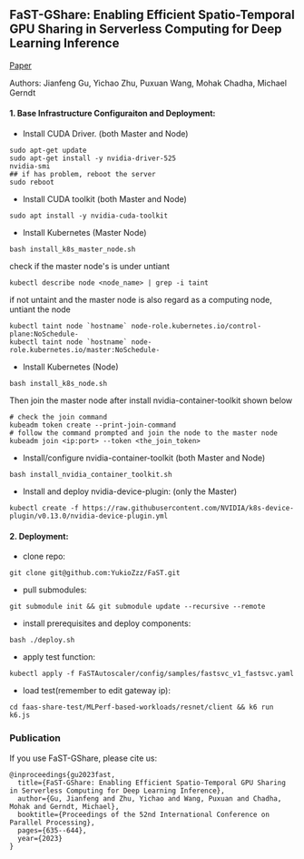## FaST-GShare:  Enabling Efficient Spatio-Temporal GPU Sharing in Serverless Computing for Deep Learning Inference 

[Paper](https://dl.acm.org/doi/10.1145/3605573.3605638)

Authors: Jianfeng Gu, Yichao Zhu, Puxuan Wang, Mohak Chadha, Michael Gerndt

#### 1. Base Infrastructure Configuraiton and Deployment:
- Install CUDA Driver. (both Master and Node)
```
sudo apt-get update
sudo apt-get install -y nvidia-driver-525
nvidia-smi
## if has problem, reboot the server
sudo reboot
```

- Install CUDA toolkit (both Master and Node)
```
sudo apt install -y nvidia-cuda-toolkit
```

- Install Kubernetes (Master Node)
```
bash install_k8s_master_node.sh
```
check if the master node's is under untiant
```
kubectl describe node <node_name> | grep -i taint
```
if not untaint and the master node is also regard as a computing node, untiant the node
```
kubectl taint node `hostname` node-role.kubernetes.io/control-plane:NoSchedule-
kubectl taint node `hostname` node-role.kubernetes.io/master:NoSchedule-

```

- Install Kubernetes (Node)
```
bash install_k8s_node.sh
```
Then join the master node after install nvidia-container-toolkit shown below
```
# check the join command
kubeadm token create --print-join-command
# follow the command prompted and join the node to the master node
kubeadm join <ip:port> --token <the_join_token>
```



- Install/configure nvidia-container-toolkit (both Master and Node)
```
bash install_nvidia_container_toolkit.sh
```

- Install and deploy nvidia-device-plugin: (only the Master)
```
kubectl create -f https://raw.githubusercontent.com/NVIDIA/k8s-device-plugin/v0.13.0/nvidia-device-plugin.yml
```

#### 2. Deployment:

- clone repo:
```
git clone git@github.com:YukioZzz/FaST.git
```
- pull submodules:
```
git submodule init && git submodule update --recursive --remote
```
- install prerequisites and deploy components:
```
bash ./deploy.sh
```
- apply test function:
```
kubectl apply -f FaSTAutoscaler/config/samples/fastsvc_v1_fastsvc.yaml
```
- load test(remember to edit gateway ip):
```
cd faas-share-test/MLPerf-based-workloads/resnet/client && k6 run k6.js 
```


### Publication
If you use FaST-GShare, please cite us:
```
@inproceedings{gu2023fast,
  title={FaST-GShare: Enabling Efficient Spatio-Temporal GPU Sharing in Serverless Computing for Deep Learning Inference},
  author={Gu, Jianfeng and Zhu, Yichao and Wang, Puxuan and Chadha, Mohak and Gerndt, Michael},
  booktitle={Proceedings of the 52nd International Conference on Parallel Processing},
  pages={635--644},
  year={2023}
}
```

